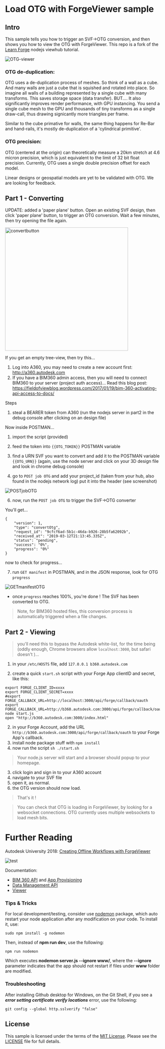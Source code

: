 # Load OTG with ForgeViewer sample



## Intro

This sample tells you how to trigger an SVF->OTG conversion, and then shows you how to view the OTG with ForgeViewer.  This repo is a fork of the [Learn Forge](http://learnforge.autodesk.io) nodejs viewhub tutorial.

<img alt="OTG-viewer" src="https://user-images.githubusercontent.com/440241/54336099-4a224580-45e8-11e9-9691-88a060d38d11.png">


### OTG de-duplication:
OTG uses a de-duplication process of meshes.  So think of a wall as a cube.  And many walls are just a cube that is squished and rotated into place.   So imagine all walls of a building represented by a single cube with many transforms.   This saves storage space (data transfer).  BUT....
It also significantly improves render performance, with GPU instancing.  You send a single cube mesh to the GPU and thousands of tiny transforms as a single draw-call, thus drawing signicantly more triangles per frame.

Similar to the cube primative for walls, the same thing happens for Re-Bar and hand-rails, it's mostly de-duplication of a 'cylindrical primitive'.

### OTG precision:
OTG (centered at the origin) can theoretically measure a 20km stretch at 4.6 micron precision, which is just equivalent to the limit of 32 bit float precision.
Currently, OTG uses a single double precision offset for each model.

Linear designs or geospatial models are yet to be validated with OTG.  We are looking for feedback.


## Part 1 - Converting

UPDATE: added a 'paper plane' button.  Open an existing SVF design, then click 'paper plane' button, to trigger an OTG conversion.  Wait a few minutes, then try opening the file again. 

<img width="400" alt="convertbutton" src="https://user-images.githubusercontent.com/440241/56311024-ed8fda00-6101-11e9-9a22-eb205eedd5cf.png">

If you get an empty tree-view, then try this...
1. Log into A360, you may need to create a new account first: http://a360.autodesk.com
2. If you have a BIM360 admin access, then you will need to connect BIM360 to your server (project auth access)... Read this blog post: https://fieldofviewblog.wordpress.com/2017/01/19/bim-360-activating-api-access-to-docs/

Steps

1. steal a BEARER token from A360 (run the nodejs server in part2 in the debug console after clicking on an design file)

Now inside POSTMAN...

1. import the script (provided)
4. feed the token into `{{OTG_TOKEN}}` POSTMAN variable
5. find a URN SVF you want to convert and add it to the POSTMAN variable `{{OTG_URN}}` (again, use the node server and click on your 3D design file and look in chrome debug console)

6. go to `POST job OTG` and add your project_id (taken from your hub, also found in the nodejs network log) put it into the header (see screenshot)
<img alt="POSTjobOTG" src="https://user-images.githubusercontent.com/440241/54336971-c4ec6000-45ea-11e9-944e-b30cee2ccc6e.png">

6. now, run the `POST job OTG` to trigger the SVF->OTG converter

You'll get...

```
{
    "version": 1,
    "type": "convertOtg",
    "request_id": "9cfcf6ad-5b1c-46da-b926-28b5fa62092b",
    "received_at": "2019-03-12T21:13:45.335Z",
    "status": "pending",
    "success": "0%",
    "progress": "0%"
}
```

now to check for progress...

7. run `GET manifest` in POSTMAN, and in the JSON response, look for OTG `progress`

<img alt="GETmanifestOTG" src="https://user-images.githubusercontent.com/440241/54336970-c158d900-45ea-11e9-8100-d578eba1da42.png">

 - once `progress` reaches 100%, you're done !  The SVF has been converted to OTG.  

 > Note, for BIM360 hosted files, this conversion process is automatically triggered when a file changes.

## Part 2 - Viewing

> you'll need this to bypass the Autodesk white-list, for the time being (oddly enough, Chrome browsers allow `localhost:3000`, but safari doesn't )...

1. in your `/etc/HOSTS` file, add `127.0.0.1 b360.autodesk.com`


2. create a quick `start.sh` script with your Forge App clientID and secret, like this:

```
export FORGE_CLIENT_ID=xxxx
export FORGE_CLIENT_SECRET=xxxx
#export FORGE_CALLBACK_URL=http://localhost:3000/api/forge/callback/oauth
export FORGE_CALLBACK_URL=http://b360.autodesk.com:3000/api/forge/callback/oauth
node start.js
open "http://b360.autodesk.com:3000/index.html"
```

2. in your Forge Account, add the URL `http://b360.autodesk.com:3000/api/forge/callback/oauth` to your Forge App's callback.
4. install node package stuff with `npm install`
4. now run the script `sh ./start.sh`

> Your node.js server will start and a browser should popup to your homepage.

3. click login and sign in to your A360 account
4. navigate to your SVF file
5. open it, as normal.
6. the OTG version should now load.  

> That's it ! 

> You can check that OTG is loading in ForgeViewer, by looking for a websocket connections.  OTG currently uses multiple websockets to load mesh bits.

# Further Reading



Autodesk University 2018: [Creating Offline Workflows with ForgeViewer](https://www.autodesk.com/autodesk-university/class/Creating-Flexible-Offline-Workflows-Using-Autodesk-Forge-2018)

![test](https://user-images.githubusercontent.com/440241/54336653-ded97300-45e9-11e9-8533-197b97460a39.jpg)


Documentation:

- [BIM 360 API](https://developer.autodesk.com/en/docs/bim360/v1/overview/) and [App Provisioning](https://forge.autodesk.com/blog/bim-360-docs-provisioning-forge-apps)
- [Data Management API](https://developer.autodesk.com/en/docs/data/v2/overview/)
- [Viewer](https://developer.autodesk.com/en/docs/viewer/v6)

### Tips & Tricks

For local development/testing, consider use [nodemon](https://www.npmjs.com/package/nodemon) package, which auto restart your node application after any modification on your code. To install it, use:

    sudo npm install -g nodemon

Then, instead of **npm run dev**, use the following:

    npm run nodemon

Which executes **nodemon server.js --ignore www/**, where the **--ignore** parameter indicates that the app should not restart if files under **www** folder are modified.

### Troubleshooting

After installing Github desktop for Windows, on the Git Shell, if you see a ***error setting certificate verify locations*** error, use the following:

    git config --global http.sslverify "false"

## License

This sample is licensed under the terms of the [MIT License](http://opensource.org/licenses/MIT). Please see the [LICENSE](LICENSE) file for full details.

